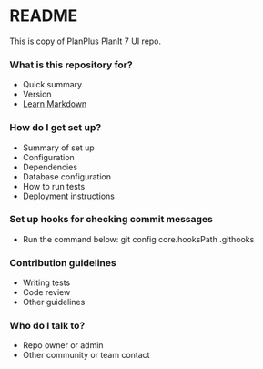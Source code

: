# README #

This is copy of PlanPlus PlanIt 7 UI repo.

### What is this repository for? ###

* Quick summary
* Version
* [Learn Markdown](https://bitbucket.org/tutorials/markdowndemo)

### How do I get set up? ###

* Summary of set up
* Configuration
* Dependencies
* Database configuration
* How to run tests
* Deployment instructions

### Set up hooks for checking commit messages ###
* Run the command below:
git config core.hooksPath .githooks

### Contribution guidelines ###

* Writing tests
* Code review
* Other guidelines

### Who do I talk to? ###

* Repo owner or admin
* Other community or team contact
